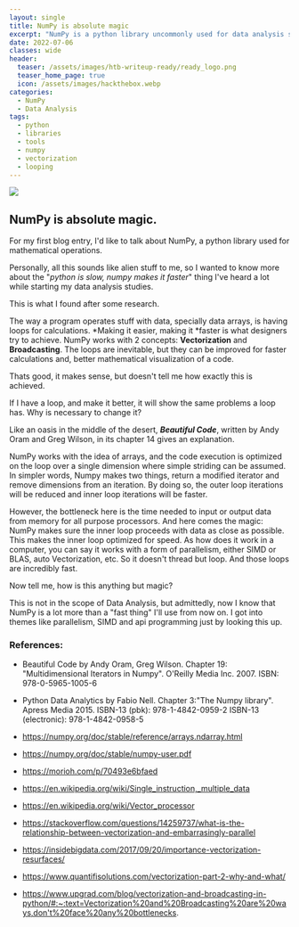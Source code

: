 ```yaml
---
layout: single
title: NumPy is absolute magic
excerpt: "NumPy is a python library uncommonly used for data analysis since other libraries built on top of it, like Pandas, are more useful, however their speed are thanks to NumPy inner looping optimization. This is achieved by Vectorization and Broadcasting. However, why does it really works in a computer?"
date: 2022-07-06
classes: wide
header:
  teaser: /assets/images/htb-writeup-ready/ready_logo.png
  teaser_home_page: true
  icon: /assets/images/hackthebox.webp
categories:
  - NumPy
  - Data Analysis
tags:
  - python
  - libraries
  - tools
  - numpy
  - vectorization
  - looping
---
```


![](/assets/images/htb-writeup-ready/ready_logo.png)

## NumPy is absolute magic.

For my first blog entry, I'd like to talk about NumPy, a python library used for mathematical operations.

Personally, all this sounds like alien stuff to me, so I wanted to know more about the "*python is slow, numpy makes it faster*" thing I've heard a lot while starting my data analysis studies.

This is what I found after some research.

The way a program operates stuff with data, specially data arrays, is having loops for calculations. *Making it easier, making it *faster is what designers try to achieve.
NumPy works with 2 concepts: **Vectorization** and **Broadcasting**.
The loops are inevitable, but they can be improved for faster calculations and, better mathematical visualization of a code.

Thats good, it makes sense, but doesn't tell me how exactly this is achieved.

If I have a loop, and make it better, it will show the same problems a loop has. Why is necessary to change it?

Like an oasis in the middle of the desert, ***Beautiful Code***, written by Andy Oram and Greg Wilson, in its chapter 14 gives an explanation.

NumPy works with the idea of arrays, and the code execution is optimized on the loop over a single dimension where simple striding can be assumed.
In simpler words, Numpy makes two things, return a modified iterator and remove dimensions from an iteration.
By doing so, the outer loop iterations will be reduced and inner loop iterations will be faster.

However, the bottleneck here is the time needed to input or output data from memory for all purpose processors. And here comes the magic: NumPy makes sure the inner loop proceeds with data as close as possible. This makes the inner loop optimized for speed. As how does it work in a computer, you can say it works with a form of parallelism, either SIMD or BLAS, auto Vectorization, etc. So it doesn't thread but loop. And those loops are incredibly fast.


Now tell me, how is this anything but magic?


This is not in the scope of Data Analysis, but admittedly, now I know that NumPy is a lot more than a "fast thing" I'll use from now on. I got into themes like parallelism, SIMD and api programming just by looking this up. 


### References:
 - Beautiful Code by Andy Oram, Greg Wilson. Chapter 19: "Multidimensional Iterators in Numpy".  O'Reilly Media Inc. 2007. ISBN: 978-0-5965-1005-6

 - Python Data Analytics by Fabio Nell. Chapter 3:"The Numpy library". Apress Media 2015. ISBN-13 (pbk): 978-1-4842-0959-2 ISBN-13 (electronic): 978-1-4842-0958-5

 - https://numpy.org/doc/stable/reference/arrays.ndarray.html

 - https://numpy.org/doc/stable/numpy-user.pdf

 - https://morioh.com/p/70493e6bfaed

 - https://en.wikipedia.org/wiki/Single_instruction,_multiple_data

 - https://en.wikipedia.org/wiki/Vector_processor

 - https://stackoverflow.com/questions/14259737/what-is-the-relationship-between-vectorization-and-embarrasingly-parallel

 - https://insidebigdata.com/2017/09/20/importance-vectorization-resurfaces/

 - https://www.quantifisolutions.com/vectorization-part-2-why-and-what/

 - https://www.upgrad.com/blog/vectorization-and-broadcasting-in-python/#:~:text=Vectorization%20and%20Broadcasting%20are%20ways,don't%20face%20any%20bottlenecks.


